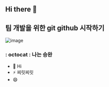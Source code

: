 ## Hi there 👋

<!--
**swan8282/swan8282** is a ✨ _special_ ✨ repository because its `README.md` (this file) appears on your GitHub profile.

Here are some ideas to get you started:

- 🔭 I’m currently working on ...
- 🌱 I’m currently learning ...
- 👯 I’m looking to collaborate on ...
- 🤔 I’m looking for help with ...
- 💬 Ask me about ...
- 📫 How to reach me: ...
- 😄 Pronouns: ...
- ⚡ Fun fact: ...
-->
## 팀 개발을 위한 git github 시작하기

![image](https://github.com/user-attachments/assets/7516c404-2689-4545-916a-2c1aa7d50928)

### : octocat : 나는 승완

- 🤔 Hi
- ⚡ 찌릿찌릿
- 😄
